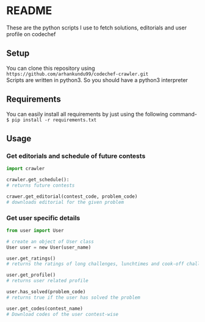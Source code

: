 # README

These are the python scripts I use to fetch solutions, editorials and user profile on codechef

## Setup

You can clone this repository using `https://github.com/arhankundu99/codechef-crawler.git` \
Scripts are written in python3. So you should have a python3 interpreter

## Requirements

You can easily install all requirements by just using the following command- \
`$ pip install -r requirements.txt`

## Usage
### Get editorials and schedule of future contests
```python
import crawler

crawler.get_schedule(): 
# returns future contests

crawer.get_editorial(contest_code, problem_code)
# downloads editorial for the given problem
```
### Get user specific details
```python
from user import User

# create an object of User class
User user = new User(user_name)

user.get_ratings()
# returns the ratings of long challenges, lunchtimes and cook-off challenges of the user

user.get_profile()
# returns user related profile

user.has_solved(problem_code)
# returns true if the user has solved the problem

user.get_codes(contest_name)
# Download codes of the user contest-wise
